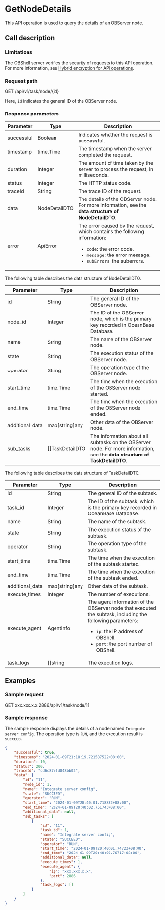 # GetNodeDetails

This API operation is used to query the details of an OBServer node.

## Call description

### Limitations

The OBShell server verifies the security of requests to this API operation. For more information, see [Hybrid encryption for API operations](200.api-hybrid-encryption.md).

### Request path

GET /api/v1/task/node/{id}

Here, `id` indicates the general ID of the OBServer node.

### Response parameters

| Parameter | Type | Description |
| --- | --- | ---- |
| successful | Boolean | Indicates whether the request is successful.  |
| timestamp | time.Time | The timestamp when the server completed the request.  |
| duration | Integer | The amount of time taken by the server to process the request, in milliseconds.  |
| status | Integer | The HTTP status code.  |
| traceId | String | The trace ID of the request.  |
| data | NodeDetailDTO | The details of the OBServer node. For more information, see the **data structure of NodeDetailDTO**.  |
| error | ApiError | The error caused by the request, which contains the following information:<ul><li>`code`: the error code. </li><li>`message`: the error message. </li><li>`subErrors`: the suberrors. </li></ul> |

The following table describes the data structure of NodeDetailDTO.

| Parameter | Type | Description |
| --- | --- | --- |
| id | String | The general ID of the OBServer node. |
| node_id | Integer | The ID of the OBServer node, which is the primary key recorded in OceanBase Database. |
| name | String | The name of the OBServer node. |
| state | String | The execution status of the OBServer node. |
| operator | String | The operation type of the OBServer node. |
| start_time | time.Time | The time when the execution of the OBServer node started. |
| end_time | time.Time | The time when the execution of the OBServer node ended. |
| additional_data | map[string]any | Other data of the OBServer node. |
| sub_tasks | []TaskDetailDTO | The information about all subtasks on the OBServer node. For more information, see the **data structure of TaskDetailDTO**. |

The following table describes the data structure of TaskDetailDTO.

| Parameter | Type | Description |
| --- | --- | --- |
| id | String | The general ID of the subtask.  |
| task_id | Integer | The ID of the subtask, which is the primary key recorded in OceanBase Database.  |
| name | String | The name of the subtask.  |
| state | String | The execution status of the subtask.  |
| operator | String | The operation type of the subtask.  |
| start_time | time.Time | The time when the execution of the subtask started.  |
| end_time | time.Time | The time when the execution of the subtask ended.  |
| additional_data | map[string]any | Other data of the subtask.  |
| execute_times | Integer | The number of executions.  |
| execute_agent | AgentInfo | The agent information of the OBServer node that executed the subtask, including the following parameters:<ul><li>`ip`: the IP address of OBShell. </li><li>`port`: the port number of OBShell. </li></ul> |
| task_logs | []string | The execution logs.  |

## Examples

### Sample request

GET xxx.xxx.x.x:2886/api/v1/task/node/11

### Sample response

The sample response displays the details of a node named `Integrate server config`. The operation type is `RUN`, and the execution result is `SUCCEED`.

```json
{
    "successful": true,
    "timestamp": "2024-01-09T21:18:19.721587522+08:00",
    "duration": 10,
    "status": 200,
    "traceId": "cd6c87efd848bb02",
    "data": {
        "id": "11",
        "node_id": 1,
        "name": "Integrate server config",
        "state": "SUCCEED",
        "operator": "RUN",
        "start_time": "2024-01-09T20:40:01.718882+08:00",
        "end_time": "2024-01-09T20:40:02.751743+08:00",
        "additional_data": null,
        "sub_tasks": [
            {
                "id": "11",
                "task_id": 1,
                "name": "Integrate server config",
                "state": "SUCCEED",
                "operator": "RUN",
                "start_time": "2024-01-09T20:40:01.74723+08:00",
                "end_time": "2024-01-09T20:40:01.76717+08:00",
                "additional_data": null,
                "execute_times": 1,
                "execute_agent": {
                    "ip": "xxx.xxx.x.x",
                    "port": 2886
                },
                "task_logs": []
            }
        ]
    }
}
```
